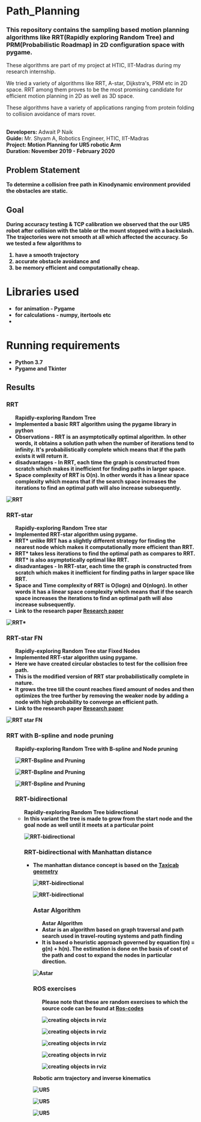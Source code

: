 # Path_Planning
### This repository contains the sampling based motion planning algorithms like RRT(Rapidly exploring Random Tree) and PRM(Probabilistic Roadmap) in 2D configuration space with pygame.

These algorithms are part of my project at HTIC, IIT-Madras during my research internship.

We tried a variety of algorithms like RRT, A-star, Dijkstra's, PRM etc in 2D space. RRT among them proves to be the most promising candidate for efficient motion planning in 2D as well as 3D space.<br>

These algorithms have a variety of applications ranging from protein folding to collision avoidance of mars rover. <br>  

<br>
<b> Developers: </b> Adwait P Naik <br>
<b> Guide: </b> Mr. Shyam A, Robotics Engineer, HTIC, IIT-Madras<br>
<b> Project: <b> Motion Planning for UR5 robotic Arm<br>
<b> Duration:<b> November 2019 - February 2020 <br>

## Problem Statement

To determine a collision free path in Kinodynamic environment provided the obstacles are static.

## Goal

During accuracy testing & TCP calibration we observed that the our UR5 robot after collision with the table or the mount stopped with a backslash. The trajectories were not smooth at all which affected the accuracy. So we tested a few algorithms to

1) have a smooth trajectory
2) accurate obstacle avoidance and
3) be memory efficient and computationally cheap.

# Libraries used

<ul>
<li> <b> for animation</b> - Pygame</li>
<li> <b> for calculations</b> - numpy, itertools etc<li>
</ul>

# Running requirements

<ul>
<li> Python 3.7 </li>
<li> Pygame and Tkinter </li>
</ul>

## Results
### RRT
<ul>
<b> Rapidly-exploring Random Tree </b>
<li>Implemented a basic RRT algorithm using the pygame library in python</li>
<li> <b>Observations -</b> RRT is an asymptotically optimal algorithm. In other words, it obtains a solution path when the number of iterations tend to infinity. It's probabilistically complete which means that if the path exists it will return it.</li>

<li> <b>disadvantages - </b> In RRT, each time the graph is constructed from scratch which makes it inefficient for finding paths in larger space.
<li> Space complexity of RRT is O(n). In other words it has a linear space complexity which means that if the search space increases the iterations to find an optimal path will also increase subsequently. </li>
</ul>

![RRT](https://github.com/addy1997/Internship-HTIC/blob/master/Motion%20planning/RRT%20variants/Screenshots/RRT%20with%20obstacles.png)

### RRT-star
<ul>
<b>Rapidly-exploring Random Tree star </b>
<li>Implemented RRT-star algorithm using pygame.</li>
<li>RRT* unlike RRT has a slightly different strategy for finding the nearest node which makes it computationally more efficient than RRT.</li>
<li>RRT* takes less iterations to find the optimal path as compares to RRT.</li>RRT* is also asymptotically optimal like RRT.</li>

<li> <b>disadvantages - </b> In RRT-star, each time the graph is constructed from scratch which makes it inefficient for finding paths in larger space like RRT.
<li> Space and Time complexity of RRT is O(logn) and O(nlogn). In other words it has a linear space complexity which means that if the search space increases the iterations to find an optimal path will also increase subsequently. </li>
<li> Link to the research paper <a href = "https://link.springer.com/chapter/10.1007/978-3-319-16841-8_7" > Research paper</a></li>
  

</ul>

![RRT*](https://github.com/addy1997/Internship-HTIC/blob/master/Motion%20planning/RRT%20variants/Screenshots/RRT%20star%20with%20obstacles2.png)

### RRT-star FN
<ul>
<b>Rapidly-exploring Random Tree star Fixed Nodes </b>
<li>Implemented RRT-star algorithm using pygame.</li>
<li>Here we have created circular obstacles to test for the collision free path.</li>
<li>This is the modified version of RRT star probabilistically complete in nature. </li>
<li>It grows the tree till the count reaches fixed amount of nodes and then optimizes the tree further by removing the weaker node by adding a node with high probability to converge an efficient path.</li>
  
<li> Link to the research paper <a href = "https://www.researchgate.net/publication/261271325_Rapidly-exploring_random_tree_based_memory_efficient_motion_planning/download" > Research paper</a></li>
  
</ul>

![RRT star FN](https://github.com/addy1997/Internship-HTIC/blob/master/Motion%20planning/RRT%20variants/Screenshots/RRT%20Finite%20Node.png)

### RRT with B-spline and node pruning
<ul>
<b>Rapidly-exploring Random Tree with B-spline and Node pruning</b>

![RRT-Bspline and Pruning](https://github.com/addy1997/Internship-HTIC/blob/master/Motion%20planning/RRT%20variants/Screenshots/RRT-pruning1.png)

![RRT-Bspline and Pruning](https://github.com/addy1997/Internship-HTIC/blob/master/Motion%20planning/RRT%20variants/Screenshots/RRT-pruning2.png)

![RRT-Bspline and Pruning](https://github.com/addy1997/Internship-HTIC/blob/master/Motion%20planning/RRT%20variants/Screenshots/RRT-pruning3.png)

### RRT-bidirectional
<ul>
<b> Rapidly-exploring Random Tree bidirectional</b>
<li> In this variant the tree is made to grow from the start node and the goal node as well until it meets at a particular point</li>

![RRT-bidirectional](https://github.com/addy1997/Internship-HTIC/blob/master/Motion%20planning/RRT%20variants/Screenshots/RRT%20connect%20manhattan.png)

### RRT-bidirectional with Manhattan distance
<ul>
<li>The manhattan distance concept is based on the <a href = "https://en.wikipedia.org/wiki/Taxicab_geometry">Taxicab geometry</a></li>
  
![RRT-bidirectional](https://github.com/addy1997/Internship-HTIC/blob/master/Motion%20planning/RRT%20variants/Screenshots/Screenshot%202020-03-02%20at%2010.09.56%20PM.png)

![RRT-bidirectional](https://github.com/addy1997/Internship-HTIC/blob/master/Motion%20planning/RRT%20variants/Screenshots/Screenshot%202020-03-02%20at%2010.10.09%20PM.png)


### Astar Algorithm
<ul>
<b>Astar Algorithm</b>
<li> Astar is an algorithm based on <b> graph traversal and path search</b> used in travel-routing systems and path finding</li>
<li> It is based o heuristic approach governed by equation f(n) = g(n) + h(n). The estimation is done on the basis of cost of the path and cost to expand the nodes in particular direction.</li>
</ul>

![Astar](https://github.com/addy1997/Internship-HTIC/blob/master/Motion%20planning/A%20star/Screenshot%202020-02-21%20at%2010.58.12%20AM.png)

  
### ROS exercises
<ul>
<b> Please note that these are random exercises to which the source code can be found at <a href = "https://github.com/addy1997/Internship-HTIC/tree/master/ROS%20codes"> Ros-codes </a> </b>
  
![creating objects in rviz](https://github.com/addy1997/Internship-HTIC/blob/master/screenshots/Screenshot%202019-09-25%20at%202.45.28%20PM.png)

![creating objects in rviz](https://github.com/addy1997/Internship-HTIC/blob/master/screenshots/Screenshot%202019-09-25%20at%202.46.30%20PM.png)

![creating objects in rviz](https://github.com/addy1997/Internship-HTIC/blob/master/screenshots/Screenshot%202019-09-29%20at%201.03.28%20PM.png)

![creating objects in rviz](https://github.com/addy1997/Internship-HTIC/blob/master/screenshots/Screenshot%202019-09-29%20at%201.03.41%20PM.png)

![creating objects in rviz](https://github.com/addy1997/Internship-HTIC/blob/master/screenshots/Screenshot%202019-09-25%20at%202.51.00%20PM.png)

</ul>

<b> Robotic arm trajectory and inverse kinematics </b>

![UR5](https://github.com/addy1997/Internship-HTIC/blob/master/screenshots/Simulation-of-UR-10-robot-in-Gazebo-simulator.png)


![UR5](https://github.com/addy1997/Internship-HTIC/blob/master/screenshots/43643941-31346fb8-972d-11e8-91d8-b48f7.png)


![UR5](https://github.com/addy1997/Internship-HTIC/blob/master/screenshots/56207743-097e7780-603f-11e9-8461-b4d353e21496.png)













